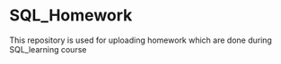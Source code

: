 # SQL_Homework
This  repository is used for uploading homework  which are done during SQL_learning course 
